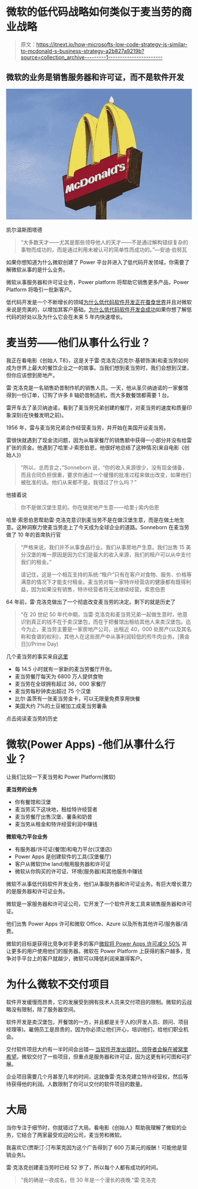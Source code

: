 # 微软的低代码战略如何类似于麦当劳的商业战略

> 原文：<https://itnext.io/how-microsofts-low-code-strategy-is-similar-to-mcdonald-s-business-strategy-a2b827a9219b?source=collection_archive---------1----------------------->

## 微软的业务是销售服务器和许可证，而不是软件开发

![](img/d551bbdff9141056dbb542ce08363d95.png)

凯尔温斯图塔德

> “大多数天才——尤其是那些领导他人的天才——不是通过解构错综复杂的事物而成功的，而是通过利用未被认可的简单性而成功的。”—安迪·伯努瓦

如果你想知道为什么微软创建了 Power 平台并进入了低代码开发领域，你需要了解微软从事的是什么业务。

微软从事服务器和许可证业务，Power platform 将帮助它销售更多产品，Power Platform 将吸引一批新客户。

低代码开发是一个不断增长的领域[为什么低代码软件开发正在蚕食世界](https://blog.devgenius.io/why-low-code-software-development-is-eating-the-world-ca5d9644a821)并且对微软来说是完美的，以增加其客户基础。[为什么低代码软件开发会成功](https://blog.devgenius.io/low-code-development-is-big-today-bigger-tomorrow-de8554e23f97)如果你想了解低代码的好处以及为什么它会在未来 5 年内快速增长。

# 麦当劳——他们从事什么行业？

我正在看电影《创始人 T8》，这是关于雷·克洛克(迈克尔·基顿饰演)和麦当劳如何成为世界上最大的餐饮企业之一的故事。当我们想到麦当劳时，我们会想到汉堡，但你应该想到房地产。

雷·克洛克是一名销售奶昔制作机的销售人员。一天，他从圣贝纳迪诺的一家餐馆得到一份订单，订购了许多 8 轴奶昔制造机，而大多数餐馆都需要 1 台。

雷开车去了圣贝纳迪诺，看到了麦当劳兄弟创建的餐厅，对麦当劳的速度和质量印象深刻(在快餐发明之前)。

1956 年，雷与麦当劳兄弟合作经营麦当劳，并开始在美国开设麦当劳。

雷很快就遇到了现金流问题，因为从每家餐厅的销售额中获得一小部分并没有给雷扩张的资金。他遇到了哈里·J·索恩伯恩，他很好地总结了这种情况(来自电影《创始人》)

> “所以，总而言之，”Sonneborn 说，“你的收入来源很少，没有现金储备，而且合同负担很重，要求你通过一个缓慢的批准过程来做出改变，如果他们被批准的话。他们从来都不是。我错过了什么吗？”

他接着说

> 你不是做汉堡生意的。你在做房地产生意——哈里·j·索内伯恩

哈里·索恩伯恩帮助雷·克洛克意识到麦当劳不是在做汉堡生意，而是在做土地生意。这种洞察力使麦当劳走上了今天成为全球企业的道路。Sonneborn 在麦当劳做了 10 年的首席执行官

> “严格来说，我们并不从事食品行业。我们从事房地产生意。我们出售 15 美分汉堡的唯一原因是因为它们是最大的收入来源，我们的租户可以从中支付我们的租金。”
> 
> 请记住，这是一个相互支持的系统:“租户”只有在客户对食物、服务、价格等满意的情况下才能支付租金。麦当劳对每一家特许经营店的健康都有既得利益，因为如果没有销售，特许经营者将无法继续经营。索恩伯恩

64 年前，雷·克洛克做出了一个彻底改变麦当劳的决定。剩下的就是历史了

> “在 20 世纪 50 年代中期，当雷·克洛克和麦当劳兄弟一起做生意时，他意识到真正的钱不在于卖汉堡包，而在于把餐馆出租给其他人来卖汉堡包。迄今为止，麦当劳主要是一家房地产公司，出租近 40，000 处房产(以及其名称和食谱的权利)，其他人在这些房产中从事利润较低的煎牛肉业务。[黄金日](/Prime Day)

几个麦当劳的事实来自[这里](https://www.seriousfacts.com/mcdonalds-facts/)

*   每 14.5 小时就有一家新的麦当劳餐厅开张。
*   麦当劳餐厅每天为 6800 万人提供食物
*   麦当劳在全球拥有超过 36，000 家餐厅
*   麦当劳每秒钟卖出超过 75 个汉堡
*   比尔·盖茨有一张麦当劳金卡，可以无限量免费享用快餐
*   美国大约 7%的土豆被加工成麦当劳薯条

点击阅读麦当劳的历史

# 微软(Power Apps) -他们从事什么行业？

让我们比较一下麦当劳和 Power Platform(微软)

**麦当劳的业务**

*   你有餐馆和汉堡
*   麦当劳买下这块地，租给特许经营者
*   麦当劳餐厅出售汉堡、薯条和奶昔
*   麦当劳从租金和特许经营利润中赚钱

**微软电力平台业务**

*   有服务器/许可证(餐馆)和电力平台(汉堡店)
*   Power Apps 是创建软件的工具(汉堡餐厅)
*   客户从微软(the land)租用服务器和许可证
*   微软从你购买的许可证、环境(服务器)和其他服务中赚钱

微软不从事低代码软件开发业务，他们从事服务器和许可证业务。有巨大增长潜力的是服务器和许可证业务。

微软是一家服务器和许可证公司，它开发了一个软件开发工具来销售服务器和许可证。

他们出售 Power Apps 许可和微软 Office、Azure 以及所有其他许可/服务器/消费。

微软的目标是获得比竞争对手更多的客户[微软将 Power Apps 许可减少 50%](https://blog.devgenius.io/understand-why-microsoft-drops-power-apps-licences-by-50-cddda80b1fa1) 并让更多的用户使用他们的服务器。微软在 Power Platform 上获得的客户越多，竞争对手平台上的客户就越少，微软可以降低利润来赢得客户。

# **为什么微软不交付项目**

软件开发缓慢而昂贵，它的发展受到拥有技术人员来交付项目的限制。微软的云战略没有限制，除了服务器空间。

软件开发是卖汉堡包，开餐馆的一方，并且都是关于人的(开发人员、顾问、项目经理等)。雇佣员工是昂贵的，因为你必须让他们开心，培训他们，给他们职业机会。

交付软件项目大约有一半时间会出错— [当软件开发出错时，领导者会躲在被窝里希望](/when-software-development-goes-wrong-leaders-hide-under-the-covers-and-hope-df5fd887be42)。微软交付了一些项目，但重点是服务器和许可证，因为这更有利可图和可扩展。

企业项目需要几个月甚至几年的时间，这就像雷·克洛克建立特许经营权，然后等待获得他的利润。人数限制了你可以交付的软件项目的数量。

# **大局**

当你专注于细节时，你就错过了大局。看电影《创始人》帮助我理解了微软的业务，它结合了两家最受欢迎的公司，麦当劳和微软。

我喜欢它(贾斯汀·汀布莱克因为这个广告得到了 600 万美元的报酬！可能他是营销业务)。

雷·克洛克创建麦当劳时已经 52 岁了，所以每个人都有成功的时间。

> "我的确是一夜成名，但 30 年是一个漫长的夜晚."雷·克洛克